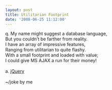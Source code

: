 ```yaml
---
layout: post
title: Utilitarian Footprint
date: '2008-06-25 11:12:00'
---
```


q. My name might suggest a database language,<br>But you couldn’t be farther from reality.<br>I have an array of impressive features,<br>Ranging from utilitarian to quite flashy.<br>With a small footprint and loaded with value;<br>I could give MS AJAX a run for their money!<br><br>a. <a href="http://jquery.com/">jQuery</a><br><br>~/joke by me
